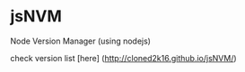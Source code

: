 # jsNVM
Node Version Manager (using nodejs)

check version list [here] (http://cloned2k16.github.io/jsNVM/)
